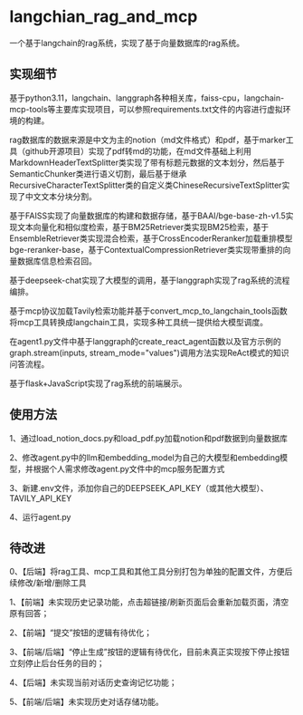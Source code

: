# langchian_rag_and_mcp
一个基于langchain的rag系统，实现了基于向量数据库的rag系统。

## 实现细节

基于python3.11，langchain、langgraph各种相关库，faiss-cpu，langchain-mcp-tools等主要库实现项目，可以参照requirements.txt文件的内容进行虚拟环境的构建。

rag数据库的数据来源是中文为主的notion（md文件格式）和pdf，基于marker工具（github开源项目）实现了pdf转md的功能，在md文件基础上利用MarkdownHeaderTextSplitter类实现了带有标题元数据的文本划分，然后基于SemanticChunker类进行语义切割，最后基于继承RecursiveCharacterTextSplitter类的自定义类ChineseRecursiveTextSplitter实现了中文文本分块分割。

基于FAISS实现了向量数据库的构建和数据存储，基于BAAI/bge-base-zh-v1.5实现文本向量化和相似度检索，基于BM25Retriever类实现BM25检索，基于EnsembleRetriever类实现混合检索，基于CrossEncoderReranker加载重排模型bge-reranker-base，基于ContextualCompressionRetriever类实现带重排的向量数据库信息检索召回。

基于deepseek-chat实现了大模型的调用，基于langgraph实现了rag系统的流程编排。

基于mcp协议加载Tavily检索功能并基于convert_mcp_to_langchain_tools函数将mcp工具转换成langchain工具，实现多种工具统一提供给大模型调度。

在agent1.py文件中基于langgraph的create_react_agent函数以及官方示例的graph.stream(inputs, stream_mode="values")调用方法实现ReAct模式的知识问答流程。

基于flask+JavaScript实现了rag系统的前端展示。

## 使用方法

1、通过load_notion_docs.py和load_pdf.py加载notion和pdf数据到向量数据库

2、修改agent.py中的llm和embedding_model为自己的大模型和embedding模型，并根据个人需求修改agent.py文件中的mcp服务配置方式

3、新建.env文件，添加你自己的DEEPSEEK_API_KEY（或其他大模型）、TAVILY_API_KEY

4、运行agent.py


## 待改进

0、【后端】将rag工具、mcp工具和其他工具分别打包为单独的配置文件，方便后续修改/新增/删除工具

1、【前端】未实现历史记录功能，点击超链接/刷新页面后会重新加载页面，清空原有回答；

2、【前端】“提交”按钮的逻辑有待优化；

3、【前端/后端】“停止生成”按钮的逻辑有待优化，目前未真正实现按下停止按钮立刻停止后台任务的目的；

4、【后端】未实现当前对话历史查询记忆功能；

5、【前端/后端】未实现历史对话存储功能。
